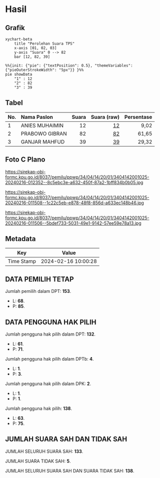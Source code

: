 # Hasil

## Grafik

```mermaid
xychart-beta
    title "Perolehan Suara TPS"
    x-axis [01, 02, 03]
    y-axis "Suara" 0 --> 82
    bar [12, 82, 39]
```

```mermaid
%%{init: {"pie": {"textPosition": 0.5}, "themeVariables": {"pieOuterStrokeWidth": "5px"}} }%%
pie showData
    "1" : 12
    "2" : 82
    "3" : 39
```

## Tabel

| No. | Nama Paslon    | Suara | Suara (raw) | Persentase |
|:--- |:-------------- | -----:| -----------:| ----------:|
| 1   | ANIES MUHAIMIN | 12    | [12][p-1]   | 9,02       |
| 2   | PRABOWO GIBRAN | 82    | [82][p-2]   | 61,65      |
| 3   | GANJAR MAHFUD  | 39    | [39][p-3]   | 29,32      |


[p-1]: https://github.com/gigit-pemilu/pemilu-2024-34-di-yogyakarta/blob/main/pilpres/hitung-suara/sub/34-di-yogyakarta/sub/04-sleman/sub/14-tempel/sub/2001-banyurejo/sub/025-tps/sub/paslon-1.txt
[p-2]: https://github.com/gigit-pemilu/pemilu-2024-34-di-yogyakarta/blob/main/pilpres/hitung-suara/sub/34-di-yogyakarta/sub/04-sleman/sub/14-tempel/sub/2001-banyurejo/sub/025-tps/sub/paslon-2.txt
[p-3]: https://github.com/gigit-pemilu/pemilu-2024-34-di-yogyakarta/blob/main/pilpres/hitung-suara/sub/34-di-yogyakarta/sub/04-sleman/sub/14-tempel/sub/2001-banyurejo/sub/025-tps/sub/paslon-3.txt

## Foto C Plano

https://sirekap-obj-formc.kpu.go.id/8037/pemilu/ppwp/34/04/14/20/01/3404142001025-20240216-012352--8c5ebc3e-a632-450f-87a2-1bff834b0b05.jpg

https://sirekap-obj-formc.kpu.go.id/8037/pemilu/ppwp/34/04/14/20/01/3404142001025-20240216-011508--1c22c5eb-e878-48f8-856d-a633ec148b46.jpg

https://sirekap-obj-formc.kpu.go.id/8037/pemilu/ppwp/34/04/14/20/01/3404142001025-20240216-011506--5bdef733-5031-49e1-9142-57ee59e78a13.jpg


## Metadata

| Key        | Value               |
| ---------- | ------------------- |
| Time Stamp | 2024-02-16 10:00:28 |


## DATA PEMILIH TETAP

Jumlah pemilih dalam DPT: **153**.
 * L: **68**.
 * P: **85**.

## DATA PENGGUNA HAK PILIH

Jumlah pengguna hak pilih dalam DPT: **132**.
 * L: **61**.
 * P: **71**.

Jumlah pengguna hak pilih dalam DPTb: **4**.
 * L: **1**.
 * P: **3**.

Jumlah pengguna hak pilih dalam DPK: **2**.
 * L: **1**.
 * P: **1**.

Jumlah pengguna hak pilih: **138**.
 * L: **63**.
 * P: **75**.

## JUMLAH SUARA SAH DAN TIDAK SAH

JUMLAH SELURUH SUARA SAH: **133**.

JUMLAH SUARA TIDAK SAH: **5**.

JUMLAH SELURUH SUARA SAH DAN SUARA TIDAK SAH: **138**.



